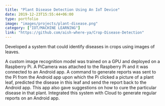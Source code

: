 ```yaml
---
title: "Plant Disease Detection Using An IoT Device"
date: 2019-12-23T15:55:44+06:00
type: portfolio
image: "images/projects/plant-disease.png"
category: ["IOT/MACHINE LEARNING"]
link: "https://github.com/aish-where-ya/Crop-Disease-Detection"
---
```


Developed a system that could identify diseases in crops using images of leaves.

A custom image recognition model was trained on a GPU and deployed on a Raspberry Pi. A PiCamera was attached to the Raspberry Pi and it was connected to an Android app. A command to generate reports was sent to the Pi from the Android app upon which the Pi clicked a picture of a plant leaf, predicted the disease in this leaf and send the report back to the Android app. This app also gave suggestions on how to cure the particular disease in that plant. Integrated this system with Cloud to generate regular reports on an Android app.